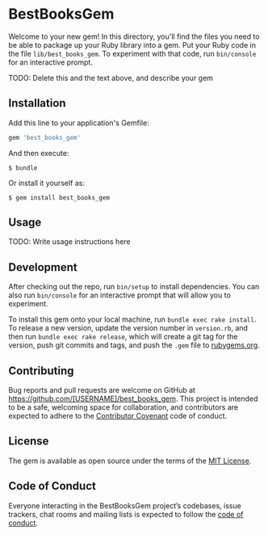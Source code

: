 # BestBooksGem

Welcome to your new gem! In this directory, you'll find the files you need to be able to package up your Ruby library into a gem. Put your Ruby code in the file `lib/best_books_gem`. To experiment with that code, run `bin/console` for an interactive prompt.

TODO: Delete this and the text above, and describe your gem

## Installation

Add this line to your application's Gemfile:

```ruby
gem 'best_books_gem'
```

And then execute:

    $ bundle

Or install it yourself as:

    $ gem install best_books_gem

## Usage

TODO: Write usage instructions here

## Development

After checking out the repo, run `bin/setup` to install dependencies. You can also run `bin/console` for an interactive prompt that will allow you to experiment.

To install this gem onto your local machine, run `bundle exec rake install`. To release a new version, update the version number in `version.rb`, and then run `bundle exec rake release`, which will create a git tag for the version, push git commits and tags, and push the `.gem` file to [rubygems.org](https://rubygems.org).

## Contributing

Bug reports and pull requests are welcome on GitHub at https://github.com/[USERNAME]/best_books_gem. This project is intended to be a safe, welcoming space for collaboration, and contributors are expected to adhere to the [Contributor Covenant](http://contributor-covenant.org) code of conduct.

## License

The gem is available as open source under the terms of the [MIT License](https://opensource.org/licenses/MIT).

## Code of Conduct

Everyone interacting in the BestBooksGem project’s codebases, issue trackers, chat rooms and mailing lists is expected to follow the [code of conduct](https://github.com/[USERNAME]/best_books_gem/blob/master/CODE_OF_CONDUCT.md).
